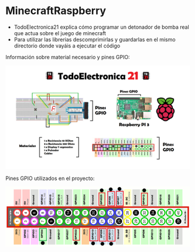 # MinecraftRaspberry

- TodoElectronica21 explica cómo programar un detonador de bomba real que actua sobre el juego de minecraft
- Para utilizar las librerias descomprimirlas y guardarlas en el mismo directorio donde vayáis a ejecutar el código


Información sobre material necesario y pines GPIO:

![alt text](https://github.com/TodoElectronica21/MinecraftRaspberry/blob/master/Materiales%20y%20pines%20GPIO.png)


Pines GPIO utilizados en el proyecto:

![alt text](https://github.com/TodoElectronica21/MinecraftRaspberry/blob/master/Pines%20GPIO%20Display.png)
